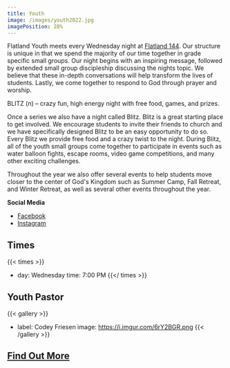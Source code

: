 ```yaml
---
title: Youth
image: /images/youth2022.jpg
imagePosition: 28%
---
```


Flatland Youth meets every Wednesday night at [Flatland 144](/locations/flatland-144). Our structure is unique in that we spend the majority of our time together in grade specific small groups. Our night begins with an inspiring message, followed by extended small group discipleship discussing the nights topic. We believe that these in-depth conversations will help transform the lives of students. Lastly, we come together to respond to God through prayer and worship.

BLITZ (n) – crazy fun, high energy night with free food, games, and prizes.

Once a series we also have a night called Blitz. Blitz is a great starting place to get involved. We encourage students to invite their friends to church and we have specifically designed Blitz to be an easy opportunity to do so.  Every Blitz we provide free food and a crazy twist to the night. During Blitz, all of the youth small groups come together to participate in events such as water balloon fights, escape rooms, video game competitions, and many other exciting challenges. 

Throughout the year we also offer several events to help students move closer to the center of God's Kingdom such as Summer Camp, Fall Retreat, and Winter Retreat, as well as several other events throughout the year.

**Social Media**

- [Facebook](https://www.facebook.com/flatlandyth)
- [Instagram](https://instagram.com/flatlandyth)

## Times

{{< times >}}
- day: Wednesday
  time: 7:00 PM
{{</ times >}}

## Youth Pastor

{{< gallery >}}
- label: Codey Friesen
  image: https://i.imgur.com/6rY2BGR.png
{{< /gallery >}}

## [Find Out More](https://flatland.churchcenter.com/people/forms/379971)
